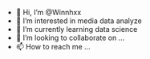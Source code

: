 - 👋 Hi, I’m @Winnhxx
- 👀 I’m interested in media data analyze 
- 🌱 I’m currently learning data science
- 💞️ I’m looking to collaborate on ...
- 📫 How to reach me ...

<!---
Winnhxx/Winnhxx is a ✨ special ✨ repository because its `README.md` (this file) appears on your GitHub profile.
You can click the Preview link to take a look at your changes.
--->
